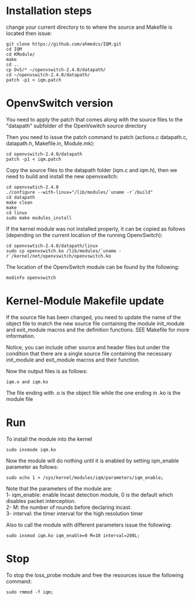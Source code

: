 # Installation steps

change your current directory to to where the source and Makefile is located then issue:

```
git clone https://github.com/ahmedcs/IQM.git
cd IQM
cd KModule/
make
cd ..
cp OvS/* ~/openvswitch-2.4.0/datapath/
cd ~/openvswitch-2.4.0/datapath/
patch -p1 < iqm.patch
```

# OpenvSwitch version

You need to apply the patch that comes along with the source files to the "datapath" subfolder of the OpenVswitch source directory

Then you need to issue the patch command to patch (actions.c datapath.c, datapath.h, Makefile.in, Module.mk):

```
cd openvswitch-2.4.0/datapath
patch -p1 < iqm.patch
```

Copy the source files to the datapath folder (iqm.c and iqm.h), then we need to build and install the new openvswitch:

```
cd openvswtich-2.4.0
./configure --with-linux="/lib/modules/`uname -r`/build"
cd datapath
make clean
make
cd linux
sudo make modules_install
```

If the kernel module was not installed properly, it can be copied as follows (depending on the current location of the running OpenvSwitch):
```
cd openvswtich-2.4.0/datapath/linux
sudo cp openvswitch.ko /lib/modules/`uname -r`/kernel/net/openvswitch/openvswitch.ko
```

The location of the OpenvSwitch module can be found by the following:
```
modinfo openvswitch
```

# Kernel-Module Makefile update
If the source file has been changed, you need to update the name of the object file to match the new source file containing the module init_module and exit_module macros and the definition functions. SEE Makefile for more information.

Notice, you can include other source and header files but under the condition that there are a single source file containing the necessary init_module and exit_module macros and their function.


Now the output files is as follows:
```
iqm.o and iqm.ko
```
The file ending with .o is the object file while the one ending in .ko is the module file


# Run
To install the module into the kernel
```
sudo insmode iqm.ko
```
Now the module will do nothing until it is enabled by setting iqm_enable parameter as follows:   

```
sudo echo 1 > /sys/kernel/modules/iqm/parameters/iqm_enable;
```

Note that the parameters of the module are:  
1- iqm_enable: enable Incast detection module, 0 is the default which disables packet interception.  
2- M: the number of rounds before declaring incast.  
3- interval: the timer interval for the high resolution timer  

Also to call the module with different parameters issue the following:
```
sudo insmod iqm.ko iqm_enable=0 M=10 interval=200L;
```


# Stop

To stop the loss_probe module and free the resources issue the following command:

```
sudo rmmod -f iqm;
```
